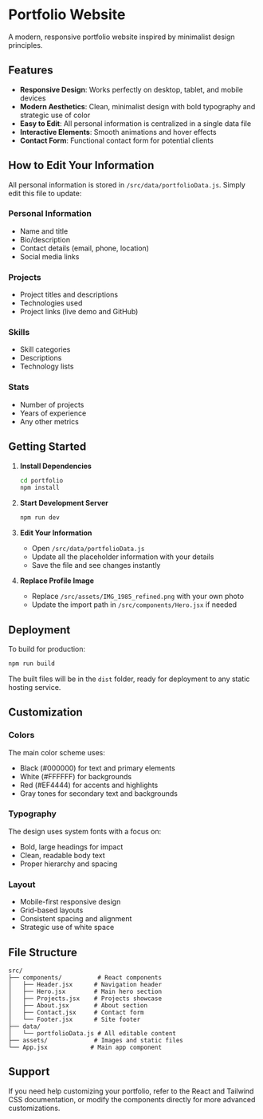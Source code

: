 # Portfolio Website

A modern, responsive portfolio website inspired by minimalist design principles.

## Features

- **Responsive Design**: Works perfectly on desktop, tablet, and mobile devices
- **Modern Aesthetics**: Clean, minimalist design with bold typography and strategic use of color
- **Easy to Edit**: All personal information is centralized in a single data file
- **Interactive Elements**: Smooth animations and hover effects
- **Contact Form**: Functional contact form for potential clients

## How to Edit Your Information

All personal information is stored in `/src/data/portfolioData.js`. Simply edit this file to update:

### Personal Information
- Name and title
- Bio/description
- Contact details (email, phone, location)
- Social media links

### Projects
- Project titles and descriptions
- Technologies used
- Project links (live demo and GitHub)

### Skills
- Skill categories
- Descriptions
- Technology lists

### Stats
- Number of projects
- Years of experience
- Any other metrics

## Getting Started

1. **Install Dependencies**
   ```bash
   cd portfolio
   npm install
   ```

2. **Start Development Server**
   ```bash
   npm run dev
   ```

3. **Edit Your Information**
   - Open `/src/data/portfolioData.js`
   - Update all the placeholder information with your details
   - Save the file and see changes instantly

4. **Replace Profile Image**
   - Replace `/src/assets/IMG_1985_refined.png` with your own photo
   - Update the import path in `/src/components/Hero.jsx` if needed

## Deployment

To build for production:
```bash
npm run build
```

The built files will be in the `dist` folder, ready for deployment to any static hosting service.

## Customization

### Colors
The main color scheme uses:
- Black (#000000) for text and primary elements
- White (#FFFFFF) for backgrounds
- Red (#EF4444) for accents and highlights
- Gray tones for secondary text and backgrounds

### Typography
The design uses system fonts with a focus on:
- Bold, large headings for impact
- Clean, readable body text
- Proper hierarchy and spacing

### Layout
- Mobile-first responsive design
- Grid-based layouts
- Consistent spacing and alignment
- Strategic use of white space

## File Structure

```
src/
├── components/          # React components
│   ├── Header.jsx      # Navigation header
│   ├── Hero.jsx        # Main hero section
│   ├── Projects.jsx    # Projects showcase
│   ├── About.jsx       # About section
│   ├── Contact.jsx     # Contact form
│   └── Footer.jsx      # Site footer
├── data/
│   └── portfolioData.js # All editable content
├── assets/             # Images and static files
└── App.jsx            # Main app component
```

## Support

If you need help customizing your portfolio, refer to the React and Tailwind CSS documentation, or modify the components directly for more advanced customizations.

